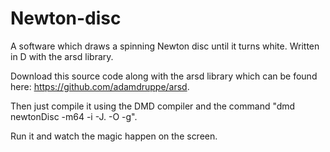 # Newton-disc
A software which draws a spinning Newton disc until it turns white. Written in D with the arsd library.

Download this source code along with the arsd library which can be found here: https://github.com/adamdruppe/arsd.

Then just compile it using the DMD compiler and the command "dmd newtonDisc -m64 -i -J. -O -g".

Run it and watch the magic happen on the screen.

